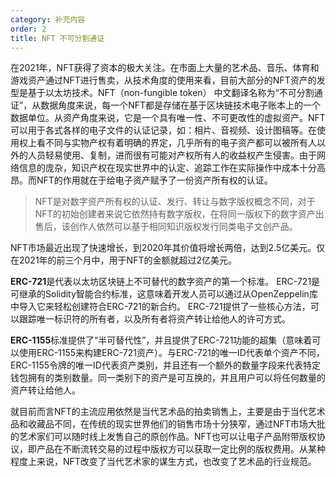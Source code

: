 ```yaml
---
category: 补充内容
order: 2
title: NFT 不可分割通证
---
```


在2021年，NFT获得了资本的极大关注。在市面上大量的艺术品、音乐、体育和游戏资产通过NFT进行售卖，从技术角度的使用来看，目前大部分的NFT资产的发型是基于以太坊技术。NFT（non-fungible token） 中文翻译名称为“不可分割通证”，从数据角度来说，每一个NFT都是存储在基于区块链技术电子账本上的一个数据单位。从资产角度来说，它是一个具有唯一性、不可更改性的虚拟资产。NFT可以用于各式各样的电子文件的认证记录，如：相片、音视频、设计图稿等。在使用权上看不同与实物产权有着明确的界定，几乎所有的电子资产都可以被所有人以外的人员轻易使用、复制，进而很有可能对产权所有人的收益权产生侵害。由于网络信息的庞杂，知识产权在现实世界中的认定、追踪工作在实际操作中成本十分高昂。而NFT的作用就在于给电子资产赋予了一份资产所有权的认证。

> NFT是对数字资产所有权的认证、发行、转让与数字版权概念不同，对于NFT的初始创建者来说它依然持有数字版权，在将同一版权下的数字资产出售后，该创作人依然可以基于相同知识版权发行同类电子文创产品。

NFT市场最近出现了快速增长，到2020年其价值将增长两倍，达到2.5亿美元。仅在2021年的前三个月中，用于NFT的金额就超过2亿美元。

**ERC-721**是代表以太坊区块链上不可替代的数字资产的第一个标准。 ERC-721是可继承的Solidity智能合约标准，这意味着开发人员可以通过从OpenZeppelin库中导入它来轻松创建符合ERC-721的新合约。 ERC-721提供了一些核心方法，可以跟踪唯一标识符的所有者，以及所有者将资产转让给他人的许可方式。

**ERC-1155**标准提供了“半可替代性”，并且提供了ERC-721功能的超集（意味着可以使用ERC-1155来构建ERC-721资产）。与ERC-721的唯一ID代表单个资产不同，ERC-1155令牌的唯一ID代表资产类别，并且还有一个额外的数量字段来代表特定钱包拥有的类别数量。同一类别下的资产是可互换的，并且用户可以将任何数量的资产转让给他人。

就目前而言NFT的主流应用依然是当代艺术品的拍卖销售上，主要是由于当代艺术品和收藏品不同，在传统的现实世界他们的销售市场十分狭窄，通过NFT市场大批的艺术家们可以随时线上发售自己的原创作品。NFT也可以让电子产品附带版权协议，即产品在不断流转交易的过程中版权方可以获取一定比例的版权费用。从某种程度上来说，NFT改变了当代艺术家的谋生方式，也改变了艺术品的行业规范。
